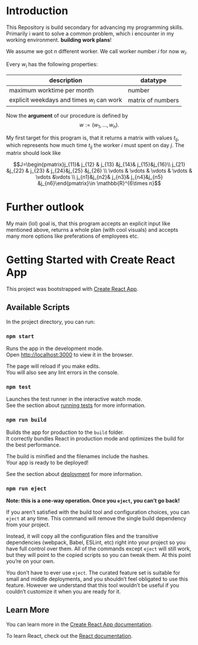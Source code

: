 # Introduction

This Repository is build secondary for advancing my programming skills. Primarily i want to solve a common problem, which i encounter in my working environment. **building work plans**!

We assume we got $n$ different worker. We call worker number $i$ for now $w_i$. 

Every $w_i$ has the following properties:

|description|datatype|
|---|---|
| maximum worktime per month | number |
| explicit weekdays and times $w_i$ can work | matrix of numbers |

Now the **argument** of our procedure is defined by
$$w := (w_1,\ldots,w_n).$$

My first target for this program is, that it returns a matrix with values $t_{ij}$, which represents how much time $t_{ij}$ the worker $i$ must spent on day $j$. The matrix should look like

$$J=\begin{pmatrix}j_{11}& j_{12} & j_{13} &j_{14}& j_{15}&j_{16}\\
j_{21} &j_{22} & j_{23} & j_{24}&j_{25} &j_{26} \\ \vdots & \vdots & \vdots & \vdots & \vdots &\vdots \\ j_{n1}&j_{n2}& j_{n3}& j_{n4}&j_{n5} &j_{n6}\end{pmatrix}\in \mathbb{R}^{6\times n}$$

# Further outlook

My main (lol) goal is, that this program accepts an explicit input like mentioned above, returns a whole plan (with cool visuals) and accepts many more options like preferations of employees etc.

# Getting Started with Create React App

This project was bootstrapped with [Create React App](https://github.com/facebook/create-react-app).

## Available Scripts

In the project directory, you can run:

### `npm start`

Runs the app in the development mode.\
Open [http://localhost:3000](http://localhost:3000) to view it in the browser.

The page will reload if you make edits.\
You will also see any lint errors in the console.

### `npm test`

Launches the test runner in the interactive watch mode.\
See the section about [running tests](https://facebook.github.io/create-react-app/docs/running-tests) for more information.

### `npm run build`

Builds the app for production to the `build` folder.\
It correctly bundles React in production mode and optimizes the build for the best performance.

The build is minified and the filenames include the hashes.\
Your app is ready to be deployed!

See the section about [deployment](https://facebook.github.io/create-react-app/docs/deployment) for more information.

### `npm run eject`

**Note: this is a one-way operation. Once you `eject`, you can’t go back!**

If you aren’t satisfied with the build tool and configuration choices, you can `eject` at any time. This command will remove the single build dependency from your project.

Instead, it will copy all the configuration files and the transitive dependencies (webpack, Babel, ESLint, etc) right into your project so you have full control over them. All of the commands except `eject` will still work, but they will point to the copied scripts so you can tweak them. At this point you’re on your own.

You don’t have to ever use `eject`. The curated feature set is suitable for small and middle deployments, and you shouldn’t feel obligated to use this feature. However we understand that this tool wouldn’t be useful if you couldn’t customize it when you are ready for it.

## Learn More

You can learn more in the [Create React App documentation](https://facebook.github.io/create-react-app/docs/getting-started).

To learn React, check out the [React documentation](https://reactjs.org/).
